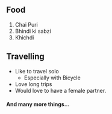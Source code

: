 ## Food
1. Chai Puri
2. Bhindi ki sabzi
3. Khichdi
## Travelling
* Like to travel solo
  * Especially with Bicycle
* Love long trips
* Would love to have a female partner.

#### And many more things...
